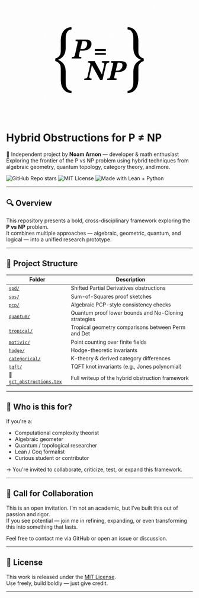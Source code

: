 <p align="center">
  <img src="logo.png" width="300"/>
</p>

# Hybrid Obstructions for P ≠ NP

🚀 Independent project by **Noam Arnon** — developer & math enthusiast  
Exploring the frontier of the P vs NP problem using hybrid techniques from algebraic geometry, quantum topology, category theory, and more.

![GitHub Repo stars](https://img.shields.io/github/stars/noamarnon/hybrid-obstructions-p-vs-np?style=social)
![MIT License](https://img.shields.io/github/license/noamarnon/hybrid-obstructions-p-vs-np)
![Made with Lean + Python](https://img.shields.io/badge/built%20with-Lean%20%26%20Python-blue)

---

## 🔍 Overview

This repository presents a bold, cross-disciplinary framework exploring the **P vs NP** problem.  
It combines multiple approaches — algebraic, geometric, quantum, and logical — into a unified research prototype.

---

## 📂 Project Structure

| Folder         | Description |
|----------------|-------------|
| [`spd/`](./spd)         | Shifted Partial Derivatives obstructions |
| [`sos/`](./sos)         | Sum-of-Squares proof sketches |
| [`pcp/`](./pcp)         | Algebraic PCP-style consistency checks |
| [`quantum/`](./quantum) | Quantum proof lower bounds and No-Cloning strategies |
| [`tropical/`](./tropical) | Tropical geometry comparisons between Perm and Det |
| [`motivic/`](./motivic) | Point counting over finite fields |
| [`hodge/`](./hodge)     | Hodge-theoretic invariants |
| [`categorical/`](./categorical) | K-theory & derived category differences |
| [`tqft/`](./tqft)       | TQFT knot invariants (e.g., Jones polynomial) |
| 📄 [`gct_obstructions.tex`](./gct_obstructions.tex) | Full writeup of the hybrid obstruction framework |

---

## 🧠 Who is this for?

If you're a:

- Computational complexity theorist  
- Algebraic geometer  
- Quantum / topological researcher  
- Lean / Coq formalist  
- Curious student or contributor

→ You're invited to collaborate, criticize, test, or expand this framework.

---

## 🤝 Call for Collaboration

This is an open invitation. I’m not an academic, but I’ve built this out of passion and rigor.  
If you see potential — join me in refining, expanding, or even transforming this into something that lasts.

Feel free to contact me via GitHub or open an issue or discussion.

---

## 📜 License

This work is released under the [MIT License](./LICENSE).  
Use freely, build boldly — just give credit.

---
